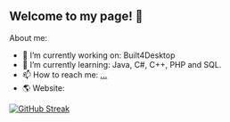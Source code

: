 ## Welcome to my page! 👋

About me:
- 🔭 I’m currently working on: Built4Desktop
- 🌱 I’m currently learning: Java, C#, C++, PHP and SQL.
- 📫 How to reach me: [...](https://www.linkedin.com/in/robin-ringwelski-b82023322/)
- 🌎 Website: 


[![GitHub Streak](https://streak-stats.demolab.com/?user=RobinRingwelski&theme=buefy-dark)](https://git.io/streak-stats)
